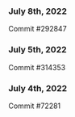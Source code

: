 ### July 8th, 2022

Commit #292847

### July 5th, 2022

Commit #314353


### July 4th, 2022

Commit #72281
